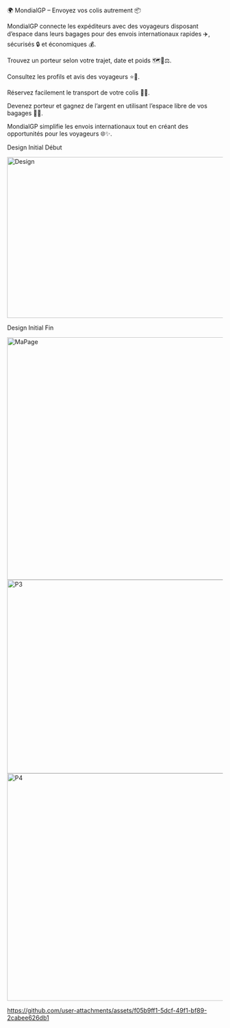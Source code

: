 🌍 MondialGP – Envoyez vos colis autrement 📦

MondialGP connecte les expéditeurs avec des voyageurs disposant d’espace dans leurs bagages pour des envois internationaux rapides ✈️, sécurisés 🔒 et économiques 💰.

Trouvez un porteur selon votre trajet, date et poids 🗺️📅⚖️.

Consultez les profils et avis des voyageurs ⭐👤.

Réservez facilement le transport de votre colis 📝🚚.

Devenez porteur et gagnez de l’argent en utilisant l’espace libre de vos bagages 💼💸.

MondialGP simplifie les envois internationaux tout en créant des opportunités pour les voyageurs 🌐✨.

Design Initial Début

<img width="631" height="376" alt="Design" src="https://github.com/user-attachments/assets/775b9d69-ad4b-4acc-ab50-f4e4622934fa" />

Design Initial Fin



<img width="950" height="566" alt="MaPage" src="https://github.com/user-attachments/assets/9ef957b5-05b7-47c5-9cee-e4a7587cd04e" />


<img width="952" height="452" alt="P3" src="https://github.com/user-attachments/assets/3c88cecc-fd7e-45e9-aa79-a034c2cfcdab" />

<img width="946" height="531" alt="P4" src="https://github.com/user-attachments/assets/a2291fef-106a-4691-b8f4-8e8e91a7a08b" />



https://github.com/user-attachments/assets/f05b9ff1-5dcf-49f1-bf89-2cabee626db1

